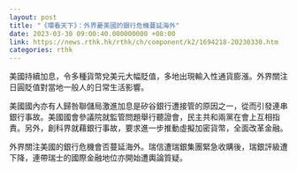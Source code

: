```yaml
---
layout: post
title: "《環看天下》：外界憂美國的銀行危機蔓延海外"
date: 2023-03-30 09:00:40.000000000 +08:00
link: https://news.rthk.hk/rthk/ch/component/k2/1694218-20230330.htm
categories: rthk
---
```


美國持續加息，令多種貨幣兌美元大幅貶值，多地出現輸入性通貨膨漲。外界關注日圓貶值對當地一般人的日常生活影響。

美國國內亦有人歸咎聯儲局激進加息是矽谷銀行遭接管的原因之一，從而引發連串銀行事故。美國國會參議院就監管問題舉行聽證會，民主共和兩黨在會上互相指責。另外，創科界就藉銀行事故，要求進一步推動虛擬加密貨幣，全面改革金融。

外界關注美國的銀行危機會否蔓延海外。瑞信遭瑞銀集團緊急收購後，瑞銀評級遭下降，連帶瑞士的國際金融地位亦開始遭輿論質疑。
